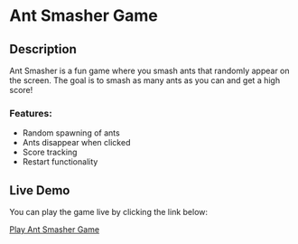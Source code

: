 # Ant Smasher Game

## Description
Ant Smasher is a fun game where you smash ants that randomly appear on the screen. The goal is to smash as many ants as you can and get a high score!

### Features:
- Random spawning of ants
- Ants disappear when clicked
- Score tracking
- Restart functionality

## Live Demo
You can play the game live by clicking the link below:

[Play Ant Smasher Game](https://jyottiii.github.io/Ant-Smasher-Game/)

